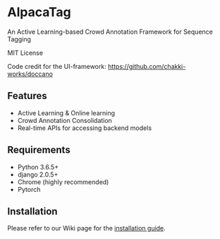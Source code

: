 # AlpacaTag
An Active Learning-based Crowd Annotation Framework for Sequence Tagging 

MIT License

Code credit for the UI-framework: <https://github.com/chakki-works/doccano>

## Features

* Active Learning & Online learning
* Crowd Annotation Consolidation
* Real-time APIs for accessing backend models

## Requirements

* Python 3.6.5+
* django 2.0.5+
* Chrome (highly recommended)
* Pytorch

## Installation

Please refer to our Wiki page for the [installation guide](https://github.com/INK-USC/AlpacaTag/wiki/Installation).


